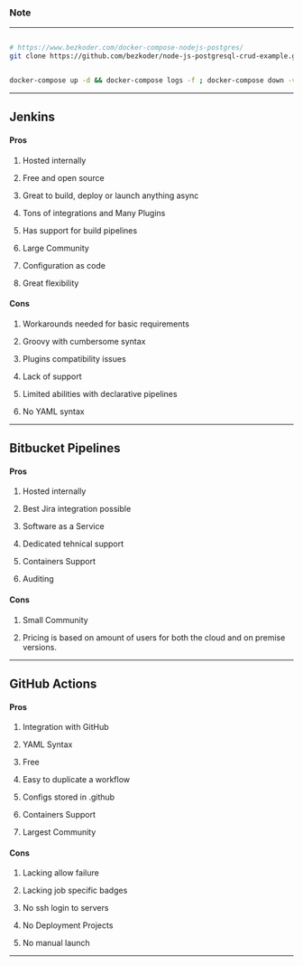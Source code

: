 
### Note

---

```sh

# https://www.bezkoder.com/docker-compose-nodejs-postgres/
git clone https://github.com/bezkoder/node-js-postgresql-crud-example.git

```

```sh

docker-compose up -d && docker-compose logs -f ; docker-compose down -v --rmi all

```

---

## Jenkins


#### Pros

1. Hosted internally

2. Free and open source

3. Great to build, deploy or launch anything async

4. Tons of integrations and Many Plugins

5. Has support for build pipelines

6. Large Community

7. Configuration as code

8. Great flexibility

#### Cons

1. Workarounds needed for basic requirements

2. Groovy with cumbersome syntax

3. Plugins compatibility issues

4. Lack of support

5. Limited abilities with declarative pipelines

6. No YAML syntax

---

## Bitbucket Pipelines


#### Pros

1. Hosted internally

2. Best Jira integration possible

3. Software as a Service

4. Dedicated tehnical support

5. Containers Support

6. Auditing

#### Cons

1. Small Community

2. Pricing is based on amount of users for both the cloud and on premise versions.

---

## GitHub Actions


#### Pros

1. Integration with GitHub

2. YAML Syntax

3. Free

4. Easy to duplicate a workflow

5. Configs stored in .github

6. Containers Support

7. Largest Community

#### Cons

1. Lacking allow failure

2. Lacking job specific badges

3. No ssh login to servers

4. No Deployment Projects

5. No manual launch

---